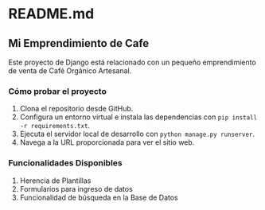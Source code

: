 # README.md

## Mi Emprendimiento de Cafe

Este proyecto de Django está relacionado con un pequeño emprendimiento de venta de Café Orgánico Artesanal.

### Cómo probar el proyecto

1. Clona el repositorio desde GitHub.
2. Configura un entorno virtual e instala las dependencias con `pip install -r requirements.txt`.
3. Ejecuta el servidor local de desarrollo con `python manage.py runserver`.
4. Navega a la URL proporcionada para ver el sitio web.

### Funcionalidades Disponibles

1. Herencia de Plantillas
2. Formularios para ingreso de datos
3. Funcionalidad de búsqueda en la Base de Datos